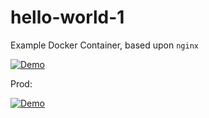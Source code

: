 # hello-world-1
Example Docker Container, based upon `nginx`


[![Demo](https://cdn.uffizzi.com/demo-button.svg)](https://app.uffizzi.com/demo/github.com/NealArw/hello-world-1)


Prod:

[![Demo](https://cdn.uffizzi.com/demo-button.svg)](https://app.uffizzi.com/demo/github.com/NealArw/hello-world-1)
